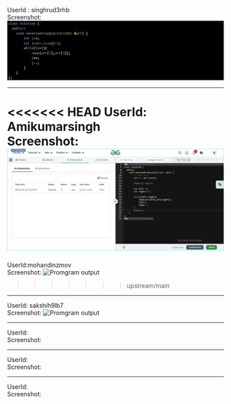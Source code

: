 UserId : singhrud3rhb
<br>
Screenshot: ![Promgram output](https://raw.githubusercontent.com/Rudra2637/image/refs/heads/main/solution.png)
<hr>

<<<<<<< HEAD
UserId: Amikumarsingh
<br>
Screenshot: ![Program output](https://raw.githubusercontent.com/Amikumarsingh/CP-DSA/main/ReverseArray.JPG
)
=======
UserId:mohandinzmov
<br>
Screenshot: ![Promgram output](https://raw.githubusercontent.com/Mohandinkar/image-host/refs/heads/main/Screenshot%202025-01-22%20170855.jpg?token=GHSAT0AAAAAAC4RX5FJC272KITTH67FAGJ2Z4Q3ZBQ)
>>>>>>> upstream/main
<hr>

UserId: sakshih9lb7
<br>
Screenshot: ![Promgram output](https://raw.githubusercontent.com/Sakshi-hande8380/image-host/refs/heads/main/Screenshot%202025-01-23%20000046.png?token=GHSAT0AAAAAAC5VC4YZF6LOXYHSQFDGVZ2CZ4RHHTA)
<hr>

UserId:
<br>
Screenshot:
<hr>

UserId:
<br>
Screenshot:
<hr>

UserId:
<br>
Screenshot:
